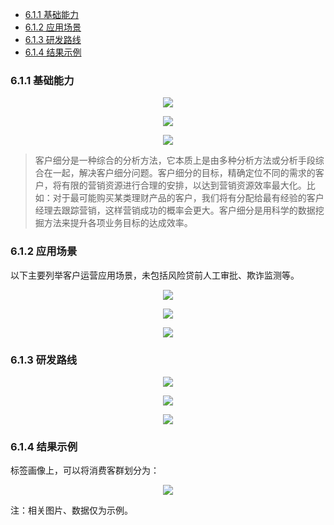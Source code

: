 
- [6.1.1 基础能力](#611-基础能力)
- [6.1.2 应用场景](#612-应用场景)
- [6.1.3 研发路线](#613-研发路线)
- [6.1.4 结果示例](#614-结果示例)

### 6.1.1 基础能力

<p align="center">
<img src="https://github.com/IvanaXu/DecisionScience/releases/download/base/6.1.1.0-000.png">
</p>

<p align="center">
<img src="https://github.com/IvanaXu/DecisionScience/releases/download/base/6.1.1.0-001.png">
</p>

<p align="center">
<img src="https://github.com/IvanaXu/DecisionScience/releases/download/base/6.1.1.0-002.png">
</p>

> 客户细分是一种综合的分析方法，它本质上是由多种分析方法或分析手段综合在一起，解决客户细分问题。客户细分的目标，精确定位不同的需求的客户，将有限的营销资源进行合理的安排，以达到营销资源效率最大化。比如：对于最可能购买某类理财产品的客户，我们将有分配给最有经验的客户经理去跟踪营销，这样营销成功的概率会更大。客户细分是用科学的数据挖掘方法来提升各项业务目标的达成效率。


### 6.1.2 应用场景
以下主要列举客户运营应用场景，未包括风险贷前人工审批、欺诈监测等。

<p align="center">
<img src="https://github.com/IvanaXu/DecisionScience/releases/download/base/6.1.2.0-000.png">
</p>

<p align="center">
<img src="https://github.com/IvanaXu/DecisionScience/releases/download/base/6.1.2.0-001.png">
</p>

<p align="center">
<img src="https://github.com/IvanaXu/DecisionScience/releases/download/base/6.1.2.0-002.png">
</p>

### 6.1.3 研发路线

<p align="center">
<img src="https://github.com/IvanaXu/DecisionScience/releases/download/base/6.1.3.0-000.png">
</p>

<p align="center">
<img src="https://github.com/IvanaXu/DecisionScience/releases/download/base/6.1.3.0-001.png">
</p>

<p align="center">
<img src="https://github.com/IvanaXu/DecisionScience/releases/download/base/6.1.3.0-002.png">
</p>

### 6.1.4 结果示例
标签画像上，可以将消费客群划分为：

<p align="center">
<img src="https://github.com/IvanaXu/DecisionScience/releases/download/base/6.1.4.0-000.png">
</p>

注：相关图片、数据仅为示例。

